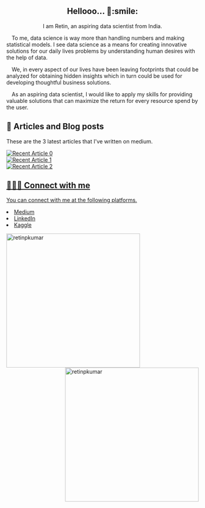 <h2 align="center">Hellooo... 👋:smile:</h2> <p align="center"> 

<p align="center">I am Retin, an aspiring data scientist from India. </p>
    <p>&emsp;To me, data science is way more than handling numbers and making statistical models. I see data science as a means for creating innovative solutions for our daily lives problems by understanding human desires with the help of data. </p>
    <p>&emsp;We, in every aspect of our lives have been leaving footprints that could be analyzed for obtaining hidden insights which in turn could be used for developing thoughtful business solutions. </p>
    <p>&emsp;As an aspiring data scientist, I would like to apply my skills for providing valuable solutions that can maximize the return for every resource spend by the user.</p> 

<div>
  <h2> 📄 Articles and Blog posts </h2>
    <p>These are the 3 latest articles that I've written on medium. </p>  
    
<a target="_blank" href="https://github-readme-medium-recent-article.vercel.app/medium/@retinpkumar/0"><img src="https://github-readme-medium-recent-article.vercel.app/medium/@retinpkumar/0" alt="Recent Article 0">  
<a target="_blank" href="https://github-readme-medium-recent-article.vercel.app/medium/@retinpkumar/1"><img src="https://github-readme-medium-recent-article.vercel.app/medium/@retinpkumar/1" alt="Recent Article 1">  
<a target="_blank" href="https://github-readme-medium-recent-article.vercel.app/medium/@retinpkumar/2"><img src="https://github-readme-medium-recent-article.vercel.app/medium/@retinpkumar/2" alt="Recent Article 2"> 
  
  
    
</div>


<div>
    <h2> 🧑‍🤝‍🧑 Connect with me</h2>
    <p> You can connect with me at the following platforms. </p>
  <p>
      
<li><a href="https://medium.com/@retinpkumar" target="blank">Medium</a>&nbsp;&nbsp;&nbsp; </li>
<li><a href="https://linkedin.com/in/retinpkumar" target="blank">LinkedIn</a> &nbsp;&nbsp; </li>
<li><a href="https://kaggle.com/retinpkumar" target="blank">Kaggle</a></li>
  </p>
</div>

<div>
  <img align="left" src="https://github-readme-streak-stats.herokuapp.com/?user=retinpkumar&" alt="retinpkumar" / width="350">
  <img align="right" src="https://github-readme-stats.vercel.app/api?username=retinpkumar&show_icons=true&locale=en" alt="retinpkumar" / width="350" >
</div>

<!--
<div>
  <h2> Kaggle Profile </h2>
  
![competition](https://road-to-kaggle-grandmaster.vercel.app/api/badges/retinpkumar/competition/light)
![dataset](https://road-to-kaggle-grandmaster.vercel.app/api/badges/retinpkumar/dataset/light)
![notebook](https://road-to-kaggle-grandmaster.vercel.app/api/badges/retinpkumar/notebook/light)
![discussion](https://road-to-kaggle-grandmaster.vercel.app/api/badges/retinpkumar/discussion/light)
</div>

-->
